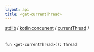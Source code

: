 ```yaml
---
layout: api
title: <get-currentThread>
---
```

[stdlib](../../index.md) / [kotlin.concurrent](../index.md) / [currentThread](index.md) / [<get-currentThread>](_get-currentThread_.md)

# <get-currentThread>

```
fun <get-currentThread>(): Thread
```
